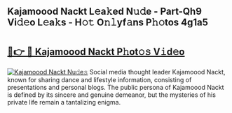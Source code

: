 ## Kajamoood Nackt L𝚎a𝚔ed N𝚞𝚍e - Part-Qh9 Vi𝚍𝚎o L𝚎a𝚔s - H𝚘𝚝 O𝚗𝚕yf𝚊ns P𝚑𝚘tos 4g1a5

# <h2><a href="http://kfeuke.oniu.top/?m=Kajamoood+Nackt">🔗👉 🔴 Kajamoood Nackt P𝚑ot𝚘𝚜 V𝚒d𝚎o</a></h2>

[![Kajamoood Nackt Nu𝚍e𝚜](https://i.imgur.com/0qMVB7G.gif)](http://kfeuke.oniu.top/?m=Kajamoood+Nackt)
Social media thought leader Kajamoood Nackt, known for sharing dance and lifestyle information, consisting of presentations and personal blogs. The public persona of Kajamoood Nackt is defined by its sincere and genuine demeanor, but the mysteries of his private life remain a tantalizing enigma.  
